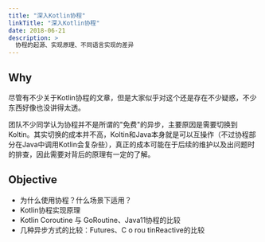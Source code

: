```yaml
---
title: "深入Kotlin协程"
linkTitle: "深入Kotlin协程"
date: 2018-06-21
description: >
  协程的起源、实现原理、不同语言实现的差异
---
```


## Why

尽管有不少关于Kotlin协程的文章，但是大家似乎对这个还是存在不少疑惑，不少东西好像也没讲得太透。

团队不少同学认为协程并不是所谓的"免费"的异步，主要原因是需要切换到Koltin。其实切换的成本并不高，Koltin和Java本身就是可以互操作（不过协程部分在Java中调用Kotlin会复杂些），真正的成本可能在于后续的维护以及出问题时的排查，因此需要对背后的原理有一定的了解。

## Objective

* 为什么使用协程？什么场景下适用？
* Kotlin协程实现原理
* Kotlin Coroutine 与 GoRoutine、Java11协程的比较
* 几种异步方式的比较：Futures、C o rou tinReactive的比较
